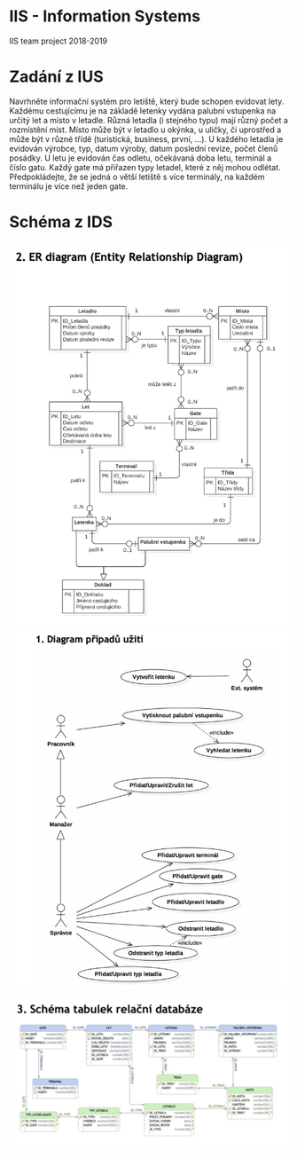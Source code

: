 # IIS - Information Systems
IIS team project 2018-2019

# Zadání z IUS
Navrhněte informační systém pro letiště, který bude schopen evidovat lety. Každému cestujícímu je na základě letenky vydána palubní vstupenka na určitý let a místo v letadle. Různá letadla (i stejného typu) mají různý počet a rozmístění míst. Místo může být v letadlo u okýnka, u uličky, či uprostřed a může být v různé třídě (turistická, business, první, ...). U každého letadla je evidován výrobce, typ, datum výroby, datum poslední revize, počet členů posádky. U letu je evidován čas odletu, očekávaná doba letu, terminál a číslo gatu. Každý gate má přiřazen typy letadel, které z něj mohou odlétat. Předpokládejte, že se jedná o větší letiště s více terminály, na každém terminálu je více než jeden gate.

# Schéma z IDS

![ER Diagram](readme_docs/ids_er_diagram.png?raw=true)
![UseCase Diagram](readme_docs/ids_use_case_diagram.png?raw=true)
![Schéma relační databáze](readme_docs/ids_schema_rel_db.png?raw=true)

